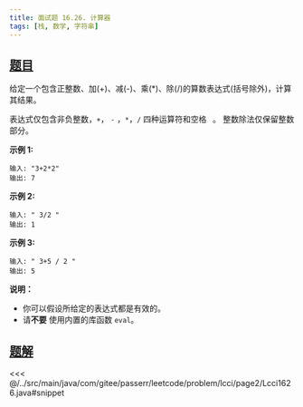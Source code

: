 ```yaml
---
title: 面试题 16.26. 计算器
tags: [栈, 数学, 字符串]
---
```



## [题目](https://leetcode.cn/problems/calculator-lcci/)
给定一个包含正整数、加(+)、减(-)、乘(\*)、除(/)的算数表达式(括号除外)，计算其结果。

表达式仅包含非负整数，`+`， `-` ，`*`，`/` 四种运算符和空格 ` `。 整数除法仅保留整数部分。

**示例 1:**

```
输入: "3+2*2"
输出: 7
```

**示例 2:**

```
输入: " 3/2 "
输出: 1
```

**示例 3:**

```
输入: " 3+5 / 2 "
输出: 5
```

**说明：**

* 你可以假设所给定的表达式都是有效的。
* 请**不要** 使用内置的库函数 `eval`。


## [题解](https://github.com/PasseRR/JavaLeetCode/blob/master/src/main/java/com/gitee/passerr/leetcode/problem/lcci/page2/Lcci1626.java)

<<< @/../src/main/java/com/gitee/passerr/leetcode/problem/lcci/page2/Lcci1626.java#snippet
